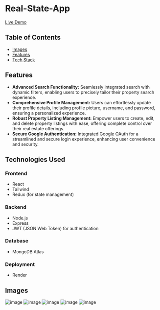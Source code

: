 # Real-State-App

[Live Demo]([https://real-state-app-dy3k.onrender.com/](https://threads-clone-nqdm.onrender.com/))

## Table of Contents
- [Images](#images)
- [Features](#features)
- [Tech Stack](#technologies-used)

## Features
- **Advanced Search Functionality:** Seamlessly integrated search with dynamic filters, enabling users to precisely tailor their property search experience.
- **Comprehensive Profile Management:** Users can effortlessly update their profile details, including profile picture, username, and password, ensuring a personalized experience.
- **Robust Property Listing Management:** Empower users to create, edit, and delete property listings with ease, offering complete control over their real estate offerings.
- **Secure Google Authentication:** Integrated Google OAuth for a streamlined and secure login experience, enhancing user convenience and security.

## Technologies Used

### Frontend
- React
- Tailwind
- Redux (for state management)

### Backend
- Node.js
- Express
- JWT (JSON Web Token) for authentication

### Database
- MongoDB Atlas

### Deployment
- Render

## Images

![image](https://github.com/user-attachments/assets/a12c9474-b28d-4496-9660-2011cc21ad3c)
![image](https://github.com/user-attachments/assets/c980198d-29ed-4f71-813a-0a31792c96c7)
![image](https://github.com/user-attachments/assets/76dc2e8b-2995-441f-8807-c73873928225)
![image](https://github.com/user-attachments/assets/3ee458c2-ab89-4659-a960-80897629adce)
![image](https://github.com/user-attachments/assets/03dd2aba-7e81-4146-8791-b62f6aed90c8)





